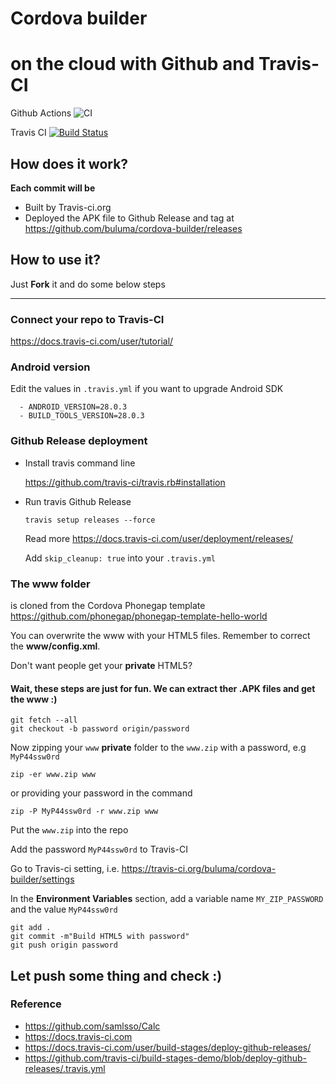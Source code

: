 # Cordova builder
# on the cloud with Github and Travis-CI

Github Actions ![CI](https://github.com/buluma/cordova-builder/workflows/CI/badge.svg?branch=master)

Travis CI      [![Build Status](https://travis-ci.org/buluma/cordova-builder.svg?branch=master)](https://travis-ci.org/buluma/cordova-builder)

## How does it work?
__Each commit will be__
- Built by Travis-ci.org
- Deployed the APK file to Github Release and tag at https://github.com/buluma/cordova-builder/releases

## How to use it?

Just __Fork__ it and do some below steps

---

### Connect your repo to Travis-CI

https://docs.travis-ci.com/user/tutorial/

### Android version

Edit the values in ```.travis.yml``` if you want to upgrade Android SDK

```
  - ANDROID_VERSION=28.0.3
  - BUILD_TOOLS_VERSION=28.0.3
```

### Github Release deployment

- Install travis command line

	https://github.com/travis-ci/travis.rb#installation

- Run travis Github Release
	
	```travis setup releases --force```
	
	Read more https://docs.travis-ci.com/user/deployment/releases/
	
	Add ```skip_cleanup: true``` into your ```.travis.yml```
	


### The www folder
 is cloned from the Cordova Phonegap template https://github.com/phonegap/phonegap-template-hello-world

You can overwrite the www with your HTML5 files. Remember to correct the __www/config.xml__.

Don't want people get your __private__ HTML5?

#### Wait, these steps are just for fun. We can extract ther .APK files and get the www :)

```
git fetch --all
git checkout -b password origin/password
```

Now zipping your ```www``` __private__ folder to the ```www.zip``` with a password, e.g ```MyP44ssw0rd```

```
zip -er www.zip www
```

or providing your password in the command

```
zip -P MyP44ssw0rd -r www.zip www
```

Put the ```www.zip``` into the repo

Add the password ```MyP44ssw0rd``` to Travis-CI

Go to Travis-ci setting, i.e.        https://travis-ci.org/buluma/cordova-builder/settings

In the __Environment Variables__ section, add a variable name ```MY_ZIP_PASSWORD``` and the value ```MyP44ssw0rd```

```
git add .
git commit -m"Build HTML5 with password"
git push origin password
```


## Let push some thing and check :) 



### Reference

- https://github.com/samlsso/Calc
- https://docs.travis-ci.com
- https://docs.travis-ci.com/user/build-stages/deploy-github-releases/
- https://github.com/travis-ci/build-stages-demo/blob/deploy-github-releases/.travis.yml
